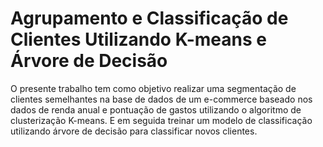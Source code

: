 # Agrupamento e Classificação de Clientes Utilizando K-means e Árvore de Decisão

<p aling='center'>
O presente trabalho tem como objetivo realizar uma segmentação de clientes semelhantes na base de dados de um e-commerce baseado nos dados de renda anual e pontuação de gastos utilizando o algoritmo de clusterização K-means. E em seguida treinar um modelo de classificação utilizando árvore de decisão para classificar novos clientes.
<p/>
